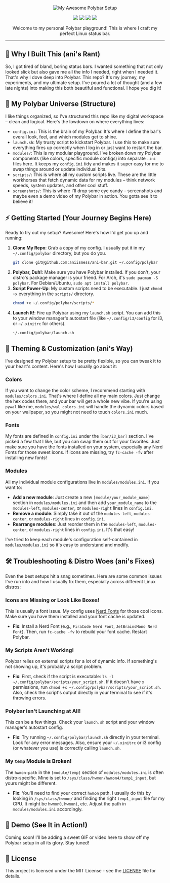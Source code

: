 <p align="center">
  <img src="screenshots/preview.png" alt="My Awesome Polybar Setup">
</p>

<p align="center">
  <img src="https://img.shields.io/github/license/aniismess/ani-bar?style=for-the-badge&color=blueviolet">
  <img src="https://img.shields.io/github/stars/aniismess/ani-bar?style=for-the-badge&color=gold">
  <img src="https://img.shields.io/github/issues/aniismess/ani-bar?color=violet&style=for-the-badge">
  <img src="https://img.shields.io/github/forks/aniismess/ani-bar?color=teal&style=for-the-badge">
</p>

<p align="center">Welcome to my personal Polybar playground! This is where I craft my perfect Linux status bar.</p>

---

## 🚀 Why I Built This (ani's Rant)

So, I got tired of bland, boring status bars. I wanted something that not only looked slick but also gave me all the info I needed, right when I needed it. That's why I dove deep into Polybar. This repo? It's my journey, my experiments, and my ultimate setup. I've poured a lot of thought (and a few late nights) into making this both beautiful and functional. I hope you dig it!

## 📂 My Polybar Universe (Structure)

I like things organized, so I've structured this repo like my digital workspace – clean and logical. Here's the lowdown on where everything lives:

-   `config.ini`: This is the brain of my Polybar. It's where I define the bar's overall look, feel, and which modules get to shine.
-   `launch.sh`: My trusty script to kickstart Polybar. I use this to make sure everything fires up correctly when I log in or just want to restart the bar.
-   `modules/`: This is my modular playground. I've broken down my Polybar components (like colors, specific module configs) into separate `.ini` files here. It keeps my `config.ini` tidy and makes it super easy for me to swap things around or update individual bits.
-   `scripts/`: This is where all my custom scripts live. These are the little workhorses that fetch dynamic data for my modules – think network speeds, system updates, and other cool stuff.
-   `screenshots/`: This is where I'll drop some eye candy – screenshots and maybe even a demo video of my Polybar in action. You gotta see it to believe it!

## ⚡ Getting Started (Your Journey Begins Here)

Ready to try out my setup? Awesome! Here's how I'd get you up and running:

1.  **Clone My Repo**: Grab a copy of my config. I usually put it in my `~/.config/polybar` directory, but you do you.
    ```bash
    git clone git@github.com:aniismess/ani-bar.git ~/.config/polybar
    ```
2.  **Polybar, Duh!**: Make sure you have Polybar installed. If you don't, your distro's package manager is your friend. For Arch, it's `sudo pacman -S polybar`. For Debian/Ubuntu, `sudo apt install polybar`.
3.  **Script Power-Up**: My custom scripts need to be executable. I just `chmod +x` everything in the `scripts/` directory.
    ```bash
    chmod +x ~/.config/polybar/scripts/*
    ```
4.  **Launch It!**: Fire up Polybar using my `launch.sh` script. You can add this to your window manager's autostart file (like `~/.config/i3/config` for i3, or `~/.xinitrc` for others).
    ```bash
    ~/.config/polybar/launch.sh
    ```

## 🎨 Theming & Customization (ani's Way)

I've designed my Polybar setup to be pretty flexible, so you can tweak it to your heart's content. Here's how I usually go about it:

### Colors

If you want to change the color scheme, I recommend starting with `modules/colors.ini`. That's where I define all my main colors. Just change the hex codes there, and your bar will get a whole new vibe. If you're using `pywal` like me, `modules/wal_colors.ini` will handle the dynamic colors based on your wallpaper, so you might not need to touch `colors.ini` much.

### Fonts

My fonts are defined in `config.ini` under the `[bar/i3_bar]` section. I've picked a few that I like, but you can swap them out for your favorites. Just make sure you have the fonts installed on your system, especially any Nerd Fonts for those sweet icons. If icons are missing, try `fc-cache -fv` after installing new fonts!

### Modules

All my individual module configurations live in `modules/modules.ini`. If you want to:

-   **Add a new module**: Just create a new `[module/your_module_name]` section in `modules/modules.ini` and then add `your_module_name` to the `modules-left`, `modules-center`, or `modules-right` lines in `config.ini`.
-   **Remove a module**: Simply take it out of the `modules-left`, `modules-center`, or `modules-right` lines in `config.ini`.
-   **Rearrange modules**: Just reorder them in the `modules-left`, `modules-center`, or `modules-right` lines in `config.ini`. It's that easy!

I've tried to keep each module's configuration self-contained in `modules/modules.ini` so it's easy to understand and modify.

## 🛠️ Troubleshooting & Distro Woes (ani's Fixes)

Even the best setups hit a snag sometimes. Here are some common issues I've run into and how I usually fix them, especially across different Linux distros:

### Icons are Missing or Look Like Boxes!

This is usually a font issue. My config uses [Nerd Fonts](https://www.nerdfonts.com/) for those cool icons. Make sure you have them installed and your font cache is updated.

-   **Fix**: Install a Nerd Font (e.g., `FiraCode Nerd Font`, `JetBrainsMono Nerd Font`). Then, run `fc-cache -fv` to rebuild your font cache. Restart Polybar.

### My Scripts Aren't Working!

Polybar relies on external scripts for a lot of dynamic info. If something's not showing up, it's probably a script problem.

-   **Fix**: First, check if the script is executable: `ls -l ~/.config/polybar/scripts/your_script.sh`. If it doesn't have `x` permissions, run `chmod +x ~/.config/polybar/scripts/your_script.sh`. Also, check the script's output directly in your terminal to see if it's throwing errors.

### Polybar Isn't Launching at All!

This can be a few things. Check your `launch.sh` script and your window manager's autostart config.

-   **Fix**: Try running `~/.config/polybar/launch.sh` directly in your terminal. Look for any error messages. Also, ensure your `~/.xinitrc` or i3 config (or whatever you use) is correctly calling `launch.sh`.

### My `temp` Module is Broken!

The `hwmon-path` in the `[module/temp]` section of `modules/modules.ini` is often distro-specific. Mine is set to `/sys/class/hwmon/hwmon4/temp1_input`, but yours might be different.

-   **Fix**: You'll need to find your correct `hwmon` path. I usually do this by looking in `/sys/class/hwmon/` and finding the right `temp1_input` file for my CPU. It might be `hwmon0`, `hwmon1`, etc. Adjust the path in `modules/modules.ini` accordingly.

## 🎥 Demo (See It in Action!)

Coming soon! I'll be adding a sweet GIF or video here to show off my Polybar setup in all its glory. Stay tuned!

## 📜 License

This project is licensed under the MIT License - see the [LICENSE](LICENSE) file for details.
